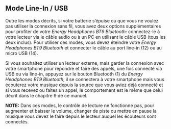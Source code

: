 ## Mode Line-In / USB

Outre les modes décrits, si votre batterie s’épuise ou que vous ne voulez pas utiliser la connexion sans fil, vous avez deux options supplémentaires pour profiter de votre *Energy Headphones BT9 Bluetooth*: connectez-le à votre lecteur via le câble audio ou à un PC en utilisant le câble USB (tous les deux inclus).
Pour utiliser ces modes, vous devez éteindre votre *Energy Headphones BT9 Bluetooth*  et connecter le câble au port line-in (12) ou au micro USB (14).

Si vous souhaitez utiliser un lecteur externe, mais garder la connexion avec votre smartphone pour répondre et faire des appels, une fois connecté via USB ou via line-in, appuyez sur le bouton Bluetooth (1) du *Energy Headphones BT9 Bluetooth*, il se connectera à votre smartphone mais vous écouterez votre musique depuis la source que vous aviez déjà connecté et si vous recevez ou faites un appel, le comportement est le même que celui décrit dans le chapitre 9 de ce manuel.

**NOTE:** Dans ces modes, le contrôle de lecture ne fonctionne pas, pour augmenter et baisser le volume, changer de piste ou mettre en pause la musique vous devez le faire depuis le lecteur auquel les écouteurs sont connectés.

